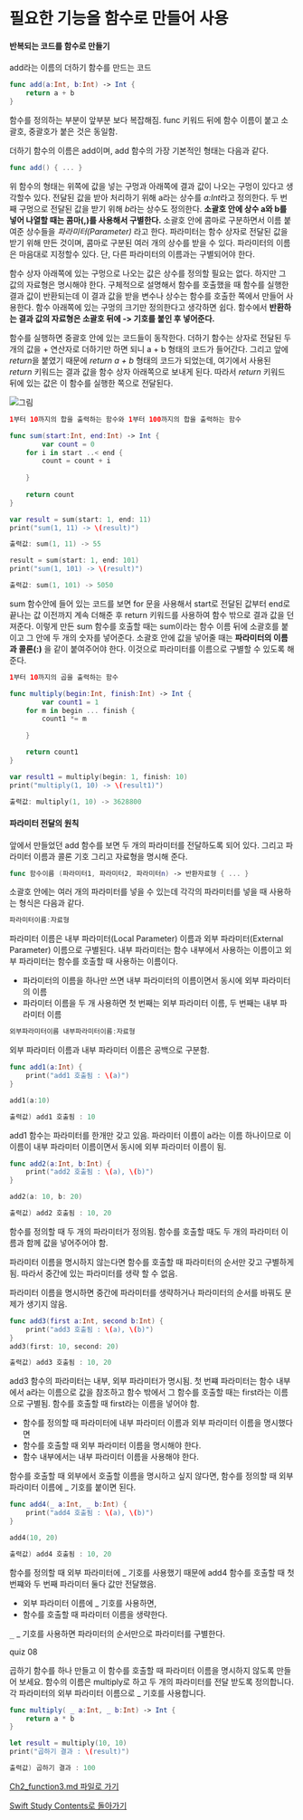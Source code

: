 # 필요한 기능을 함수로 만들어 사용
#### 반복되는 코드를 함수로 만들기

add라는 이름의 더하기 함수를 만드는 코드
```swift
func add(a:Int, b:Int) -> Int {
    return a + b
}
```
함수를 정의하는 부분이 앞부분 보다 복잡해짐. func 키워드 뒤에 함수 이름이 붙고 소괄호, 중괄호가 붙은 것은 동일함.

더하기 함수의 이름은 add이며, add 함수의 가장 기본적인 형태는 다음과 같다.
```swift
func add() { ... }
```
위 함수의 형태는 위쪽에 값을 넣는 구멍과 아래쪽에 결과 값이 나오는 구멍이 있다고 생각할수 있다.
전달된 값을 받아 처리하기 위해 a라는 상수를 *a:Int*라고 정의한다.
두 번째 구멍으로 전달된 값을 받기 위해 *b*라는 상수도 정의한다.
**소괄호 안에 상수 a와 b를 넣어 나열할 때는 콤마(,)를 사용해서 구별한다.**
소괄호 안에 콤마로 구분하면서 이름 붙여준 상수들을 *파라미터(Parameter)* 라고 한다.
파라미터는 함수 상자로 전달된 값을 받기 위해 만든 것이며, 콤마로 구분된 여러 개의 상수를 받을 수 있다.
파라미터의 이름은 마음대로 지정할수 있다. 단, 다른 파라미터의 이름과는 구별되어야 한다.

함수 상자 아래쪽에 있는 구멍으로 나오는 값은 상수를 정의할 필요는 없다. 하지만 그 값의 자료형은 명시해야 한다.
구체적으로 설명해서 함수를 호출했을 때 함수를 실행한 결과 값이 반환되는데 이 결과 값을 받을 변수나 상수는 함수를 호출한 쪽에서 만들어 사용한다.
함수 아래쪽에 있는 구멍의 크기만 정의한다고 생각하면 쉽다.
함수에서 **반환하는 결과 값의 자료형은 소괄호 뒤에 -> 기호를 붙인 후 넣어준다.**

함수를 실행하면 중괄호 안에 있는 코드들이 동작한다.
더하기 함수는 상자로 전달된 두 개의 값을 + 연산자로 더하기만 하면 되니 a + b 형태의 코드가 들어간다.
그리고 앞에 *return*을 붙였기 때문에 *return a + b* 형태의 코드가 되었는데, 여기에서 사용된 *return* 키워드는 결과 값을 함수 상자 아래쪽으로 보내게 된다.
따라서 *return* 키워드 뒤에 있는 값은 이 함수를 실행한 쪽으로 전달된다.

![그림](https://user-images.githubusercontent.com/47494240/54419363-95ed0000-474a-11e9-83a9-076ecc756ec6.png)

```swift
1부터 10까지의 합을 출력하는 함수와 1부터 100까지의 합을 출력하는 함수

func sum(start:Int, end:Int) -> Int {
        var count = 0
    for i in start ..< end {
        count = count + i
        
    }
    
    return count
}

var result = sum(start: 1, end: 11)
print("sum(1, 11) -> \(result)")

출력값: sum(1, 11) -> 55

result = sum(start: 1, end: 101)
print("sum(1, 101) -> \(result)")

출력값: sum(1, 101) -> 5050
```
sum 함수안에 들어 있는 코드를 보면 for 문을 사용해서 start로 전달된 값부터 end로 끝나는 값 이전까지 계속 더해준 후 return 키워드를 사용하여 함수 밖으로 결과 값을 던져준다.
이렇게 만든 sum 함수를 호출할 때는 sum이라는 함수 이름 뒤에 소괄호를 붙이고 그 안에 두 개의 숫자를 넣어준다.
소괄호 안에 값을 넣어줄 때는 **파라미터의 이름과 콜론(:)** 을 같이 붙여주어야 한다. 이것으로 파라미터를 이름으로 구별할 수 있도록 해준다.
```swift
1부터 10까지의 곱을 출력하는 함수

func multiply(begin:Int, finish:Int) -> Int {
        var count1 = 1
    for m in begin ... finish {
        count1 *= m
        
    }

    return count1
}

var result1 = multiply(begin: 1, finish: 10)
print("multiply(1, 10) -> \(result1)")

출력값: multiply(1, 10) -> 3628800
```


#### 파라미터 전달의 원칙

앞에서 만들었던 add 함수를 보면 두 개의 파라미터를 전달하도록 되어 있다. 그리고 파라미터 이름과 콜론 기호 그리고 자료형을 명시해 준다.
```swift
func 함수이름 (파라미터1, 파라미터2, 파라미터n) -> 반환자료형 { ... }
```
소괄호 안에는 여러 개의 파라미터를 넣을 수 있는데 각각의 파라미터를 넣을 때 사용하는 형식은 다음과 같다.
```swift
파라미터이름:자료형
```
파라미터 이름은 내부 파라미터(Local Parameter) 이름과 외부 파라미터(External Parameter) 이름으로 구별된다.
내부 파라미터는 함수 내부에서 사용하는 이름이고 외부 파라미터는 함수를 호출할 때 사용하는 이름이다.

 * 파라미터의 이름을 하나만 쓰면 내부 파라미터의 이름이면서 동시에 외부 파라미터의 이름
 * 파라미터 이름을 두 개 사용하면 첫 번째는 외부 파라미터 이름, 두 번째는 내부 파라미터 이름
```swift
외부파라미터이름 내부파라미터이름:자료형
```
외부 파라미터 이름과 내부 파라미터 이름은 공백으로 구분함.
```swift
func add1(a:Int) {
    print("add1 호출됨 : \(a)")
}

add1(a:10)

출력값) add1 호출됨 : 10
```
add1 함수는 파라미터를 한개만 갖고 있음. 파라미터 이름이 a라는 이름 하나이므로 이 이름이 내부 파라미터 이름이면서 동시에 외부 파라미터 이름이 됨.
```swift
func add2(a:Int, b:Int) {
    print("add2 호출됨 : \(a), \(b)")
}

add2(a: 10, b: 20)

출력값) add2 호출됨 : 10, 20
```
함수를 정의할 때 두 개의 파라미터가 정의됨. 함수를 호출할 때도 두 개의 파라미터 이름과 함께 값을 넣어주어야 함.

파라미터 이름을 명시하지 않는다면 함수를 호출할 때 파라미터의 순서만 갖고 구별하게 됨. 따라서 중간에 있는 파라미터를 생략 할 수 없음.

파라미터 이름을 명시하면 중간에 파라미터를 생략하거나 파라미터의 순서를 바꿔도 문제가 생기지 않음.
```swift
func add3(first a:Int, second b:Int) {
    print("add3 호출됨 : \(a), \(b)")
}
add3(first: 10, second: 20)

출력값) add3 호출됨 : 10, 20
```
add3 함수의 파라미터는 내부, 외부 파라미터가 명시됨.
첫 번쨰 파라미터는 함수 내부에서 a라는 이름으로 값을 참조하고 함수 밖에서 그 함수를 호출할 때는 first라는 이름으로 구별됨.
함수를 호출할 때 first라는 이름을 넣어야 함.

 * 함수를 정의할 때 파라미터에 내부 파라미터 이름과 외부 파라미터 이름을 명시했다면
 * 함수를 호출할 때 외부 파라미터 이름을 명시해야 한다.
 * 함수 내부에서는 내부 파라미터 이름을 사용해야 한다.

함수를 호출할 때 외부에서 호출할 이름을 명시하고 싶지 않다면, 함수를 정의할 때 외부 파라미터 이름에 _ 기호를 붙이면 된다.
```swift
func add4(_ a:Int, _ b:Int) {
    print("add4 호출됨 : \(a), \(b)")
}

add4(10, 20)

출력값) add4 호출됨 : 10, 20
```
함수를 정의할 때 외부 파라미터에 _ 기호를 사용했기 때문에 add4 함수를 호출할 때 첫 번쨰와 두 번째 파라미터 둘다 값만 전달했음.

 * 외부 파라미터 이름에 _ 기호를 사용하면,
 * 함수를 호출할 때 파라미터 이름을 생략한다.

 <kbd>_</kbd>  _ 기호를 사용하면 파라미터의 순서만으로 파라미터를 구별한다.


quiz 08

곱하기 함수를 하나 만들고 이 함수를 호출할 때 파라미터 이름을 명시하지 않도록 만들어 보세요. 함수의 이름은 multiply로 하고 두 개의 파라미터를 전달 받도록 정의합니다. 각 파라미터의 외부 파라미터 이름으로 _ 기호를 사용합니다.
```swift
func multiply( _ a:Int, _ b:Int) -> Int {
    return a * b
}

let result = multiply(10, 10)
print("곱하기 결과 : \(result)")

출력값) 곱하기 결과 : 100
```


[Ch2_function3.md 파일로 가기](https://github.com/ChunsuKim/SwiftStudy/blob/master/Ch3_function3.md)



[Swift Study Contents로 돌아가기](https://github.com/ChunsuKim/SwiftStudy)
